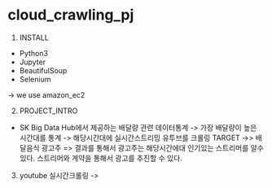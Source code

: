 # cloud_crawling_pj

1. INSTALL
 - Python3
 - Jupyter
 - BeautifulSoup
 - Selenium
 
 -> we use amazon_ec2
 
2. PROJECT_INTRO
- SK Big Data Hub에서 제공하는 배달량 관련 데이터통계
-> 가장 배달량이 높은 시간대를 통계
-> 해당시간대에 실시간스트리밍 유투브를 크롤링
TARGET ->> 배달음식 광고주
=> 결과를 통해서 광고주는 해당시간에대 인기있는 스트리머를 알수있다.
   스트리머와 계약을 통해서 광고를 추진할 수 있다.
   
3. youtube 실시간크롤링 -> 
